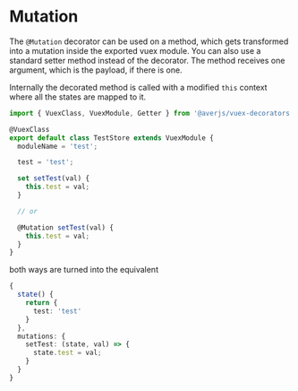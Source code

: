 # Mutation

The `@Mutation` decorator can be used on a method, which gets transformed into a mutation inside the exported vuex module. You can also use a standard setter method instead of the decorator. The method receives one argument, which is the payload, if there is one.

Internally the decorated method is called with a modified `this` context where all the states are mapped to it.

```typescript
import { VuexClass, VuexModule, Getter } from '@averjs/vuex-decorators';

@VuexClass
export default class TestStore extends VuexModule {
  moduleName = 'test'; 

  test = 'test';

  set setTest(val) {
    this.test = val;
  }

  // or

  @Mutation setTest(val) {
    this.test = val;
  }
}
```

both ways are turned into the equivalent

```typescript
{
  state() {
    return {
      test: 'test'
    }
  },
  mutations: {
    setTest: (state, val) => {
      state.test = val;
    }
  }
}
```